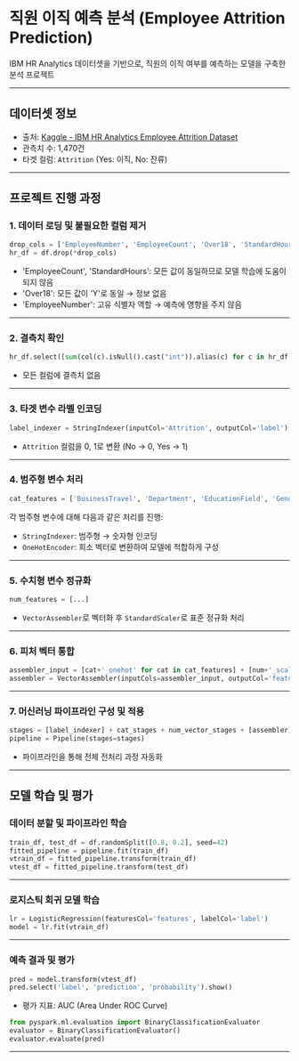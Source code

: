 # 직원 이직 예측 분석 (Employee Attrition Prediction)

IBM HR Analytics 데이터셋을 기반으로, 직원의 이직 여부를 예측하는 모델을 구축한 분석 프로젝트

---

## 데이터셋 정보

- 출처: [Kaggle - IBM HR Analytics Employee Attrition Dataset](https://www.kaggle.com/datasets/pavansubhasht/ibm-hr-analytics-attrition-dataset)
- 관측치 수: 1,470건
- 타겟 컬럼: `Attrition` (Yes: 이직, No: 잔류)

---

## 프로젝트 진행 과정

### 1. 데이터 로딩 및 불필요한 컬럼 제거

```python
drop_cols = ['EmployeeNumber', 'EmployeeCount', 'Over18', 'StandardHours']
hr_df = df.drop(*drop_cols)
```

- 'EmployeeCount', 'StandardHours': 모든 값이 동일하므로 모델 학습에 도움이 되지 않음
- 'Over18': 모든 값이 'Y'로 동일 → 정보 없음
- 'EmployeeNumber': 고유 식별자 역할 → 예측에 영향을 주지 않음

---

### 2. 결측치 확인

```python
hr_df.select([sum(col(c).isNull().cast("int")).alias(c) for c in hr_df.columns]).show()
```

- 모든 컬럼에 결측치 없음

---

### 3. 타겟 변수 라벨 인코딩

```python
label_indexer = StringIndexer(inputCol='Attrition', outputCol='label')
```

- `Attrition` 컬럼을 0, 1로 변환 (No → 0, Yes → 1)

---

### 4. 범주형 변수 처리

```python
cat_features = ['BusinessTravel', 'Department', 'EducationField', 'Gender', 'JobRole', 'MaritalStatus', 'OverTime']
```

각 범주형 변수에 대해 다음과 같은 처리를 진행:
- `StringIndexer`: 범주형 → 숫자형 인코딩
- `OneHotEncoder`: 희소 벡터로 변환하여 모델에 적합하게 구성

---

### 5. 수치형 변수 정규화

```python
num_features = [...]
```

- `VectorAssembler`로 벡터화 후 `StandardScaler`로 표준 정규화 처리

---

### 6. 피처 벡터 통합

```python
assembler_input = [cat+'_onehot' for cat in cat_features] + [num+'_scaled' for num in num_features]
assembler = VectorAssembler(inputCols=assembler_input, outputCol='features')
```

---

### 7. 머신러닝 파이프라인 구성 및 적용

```python
stages = [label_indexer] + cat_stages + num_vector_stages + [assembler]
pipeline = Pipeline(stages=stages)
```

- 파이프라인을 통해 전체 전처리 과정 자동화

---

## 모델 학습 및 평가

### 데이터 분할 및 파이프라인 학습

```python
train_df, test_df = df.randomSplit([0.8, 0.2], seed=42)
fitted_pipeline = pipeline.fit(train_df)
vtrain_df = fitted_pipeline.transform(train_df)
vtest_df = fitted_pipeline.transform(test_df)
```

---

### 로지스틱 회귀 모델 학습

```python
lr = LogisticRegression(featuresCol='features', labelCol='label')
model = lr.fit(vtrain_df)
```

---

### 예측 결과 및 평가

```python
pred = model.transform(vtest_df)
pred.select('label', 'prediction', 'probability').show()
```

- 평가 지표: AUC (Area Under ROC Curve)

```python
from pyspark.ml.evaluation import BinaryClassificationEvaluator
evaluator = BinaryClassificationEvaluator()
evaluator.evaluate(pred)
```

---

